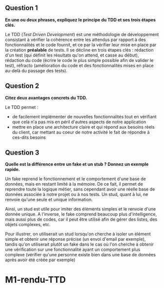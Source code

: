## Question 1
**En une ou deux phrases, expliquez le principe du TDD et ses trois étapes clés.**

Le TDD (_Test Driven Development_) est une méthodologie de développement consistant à vérifier la cohérence entre les attendus par rapport à des fonctionnalités et le code fournit, et ce par la vérifier leur mise en place par la création **préalable** de tests. Il se décline en trois étapes clés : rédaction d'un test (qui définit les résultats qu'on attend, et casse au début), rédaction du code (écrire le code le plus simple possible afin de valider le test), réfracto (amélioration du code et des fonctionnalités mises en place au-delà du passage des tests).

## Question 2
**Citez deux avantages concrets du TDD.**

Le TDD permet :
- de facilement implémenter de nouvelles fonctionnalités tout en vérifiant que cela n'a pas mis en péril d'autres aspects de notre application
- mettre en place une architecture claire et qui répond aux besoins réels du client, car mettant au coeur de notre activité le fait de répondre à ces-dits besoins

## Question 3
**Quelle est la différence entre un fake et un stub ? Donnez un exemple rapide.**

Un fake reprend le fonctionnement et le comportement d'une base de données, mais en restant limité à la mémoire. De ce fait, il permet de reprendre toute la logique métier, sans cependant avoir une réelle base de données associée à notre projet ou à nos tests.
Un stud, quant à lui, ne renvoie qu'une seule et unique information.

Ainsi, un stud est utile pour imiter des éléments simples et le renvoie d'une donnée unique. A l'inverse, le fake comprend beaucoup plus d'intelligence, mais aussi plus de codes, car il peut être utilisé afin de gérer des listes, des objets complexes, etc.

Pour illustrer, on utiliserait un stud lorsqu'on cherche à isoler un élément simple et obtenir une réponse précise (un envoi d'email par exemple), tandis qu'on utiliserait plutôt un fake dans le cas où l'on cherche à obtenir une vérification sur une fonctionnalité ayant un comportement plus complexe (vérifier qu'une personne existe bien dans une base de données après avoir été créée par exemple)

# M1-rendu-TTD
